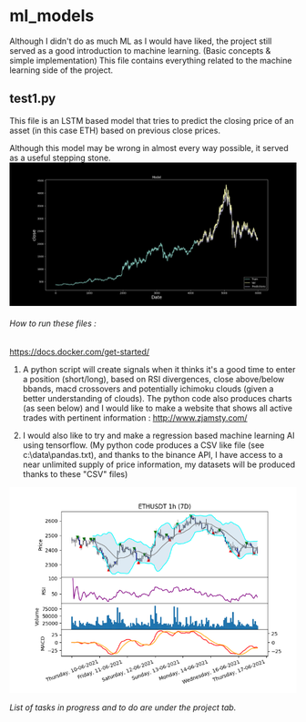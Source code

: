 # ml_models
Although I didn't do as much ML as I would have liked, the project still served as a good introduction to machine learning. (Basic concepts & simple implementation)
This file contains everything related to the machine learning side of the project.

## test1.py
This file is an LSTM based model that tries to predict the closing price of an asset (in this case ETH) based on previous close prices.

Although this model may be wrong in almost every way possible, it served as a useful stepping stone.
![most recent chart](https://github.com/tindll/MMS/blob/main/ml_models/model_plot.png)

###### How to run these files :
https://docs.docker.com/get-started/


1) A python script will create signals when it thinks it's a good time to enter a position (short/long), based on RSI divergences, close above/below bbands, macd crossovers and potentially ichimoku clouds (given a better understanding of clouds).
The python code also produces charts (as seen below) and I would like to make a website that shows all active trades with pertinent information : http://www.zjamsty.com/

2) I would also like to try and make a regression based machine learning AI using tensorflow. (My python code produces a CSV like file (see c:\data\pandas.txt), and thanks to the binance API, I have access to a near unlimited supply of price information, my datasets will be produced thanks to these "CSV" files)

![most recent chart](https://github.com/tindll/mms/blob/main/chart.png)



*List of tasks in progress and to do are under the project tab.*
